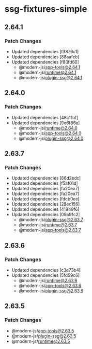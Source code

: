 # ssg-fixtures-simple

## 2.64.1

### Patch Changes

- Updated dependencies [f3876c1]
- Updated dependencies [88aafcb]
- Updated dependencies [f83fd60]
  - @modern-js/app-tools@2.64.1
  - @modern-js/runtime@2.64.1
  - @modern-js/plugin-ssg@2.64.1

## 2.64.0

### Patch Changes

- Updated dependencies [48c11bf]
- Updated dependencies [9e6f86e]
  - @modern-js/runtime@2.64.0
  - @modern-js/app-tools@2.64.0
  - @modern-js/plugin-ssg@2.64.0

## 2.63.7

### Patch Changes

- Updated dependencies [86d2edc]
- Updated dependencies [f5af01d]
- Updated dependencies [fa20ea7]
- Updated dependencies [fa20ea7]
- Updated dependencies [fdcb0ee]
- Updated dependencies [28ec156]
- Updated dependencies [41849f6]
- Updated dependencies [09a91c2]
  - @modern-js/plugin-ssg@2.63.7
  - @modern-js/runtime@2.63.7
  - @modern-js/app-tools@2.63.7

## 2.63.6

### Patch Changes

- Updated dependencies [c3e73b4]
- Updated dependencies [5fd59c6]
  - @modern-js/runtime@2.63.6
  - @modern-js/app-tools@2.63.6
  - @modern-js/plugin-ssg@2.63.6

## 2.63.5

### Patch Changes

- @modern-js/app-tools@2.63.5
- @modern-js/plugin-ssg@2.63.5
- @modern-js/runtime@2.63.5
